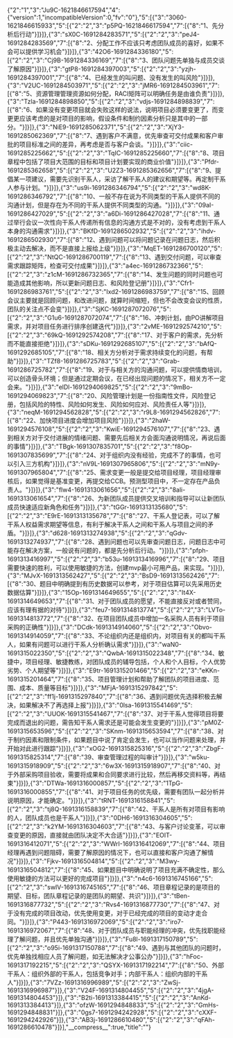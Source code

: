 {"2":"1","3":"Ju9C-1621846617594","4":{"version":1,"incompatibleVersion":0,"fv":"0"},"5":[{"3":"3060-1621846615933","5":[{"2":"2","3":"p5PQ-1621846617594","7":[{"8":"1、先分析后行动"}]}]},{"3":"sX0C-1691284283571","5":[{"2":"2","3":"peJ4-1691284283569","7":[{"8":"2、分配工作不应该只考虑团队成员的喜好，如果不会可以提供学习机会"}]}]},{"3":"42O6-1691284336180","5":[{"2":"2","3":"Cj9B-1691284336169","7":[{"8":"3、团队问题先单独与成员交谈了解原因"}]}]},{"3":"gtP8-1691284397003","5":[{"2":"2","3":"yzjh-1691284397001","7":[{"8":"4、已经发生的叫问题、没有发生的叫风险"}]}]},{"3":"V2UC-1691284503971","5":[{"2":"2","3":"jMR6-1691284503961","7":[{"8":"5、资源管理管理资源如何分配，RACI矩阵可以明确任务是由谁负责"}]}]},{"3":"Tzla-1691284898850","5":[{"2":"2","3":"vdjs-1691284898839","7":[{"8":"6、如果没有变更项目就会失败这样的说法，说明项目必须要变更了，而变更更应该考虑的是对项目的影响，假设条件和制约因素分析只是其中的一部分。"}]}]},{"3":"NiE9-1691285062371","5":[{"2":"2","3":"XjY3-1691285062369","7":[{"8":"7、遇到客户不满意，优先审查可交付成果和客户审批的项目标准之间的差异，再考虑是否与客户会谈。"}]}]},{"3":"ciic-1691285225662","5":[{"2":"2","3":"TqIC-1691285225660","7":[{"8":"8、项目章程中包括了项目大范围的目标和项目计划要实现的商业价值"}]}]},{"3":"Pfdr-1691285362658","5":[{"2":"2","3":"U2Z3-1691285362656","7":[{"8":"9、提倡某一项建议，需要先识别干系人，采访了解干系人的建议和期望等。再定制干系人参与计划。"}]}]},{"3":"us9i-1691286346794","5":[{"2":"2","3":"wd8K-1691286346792","7":[{"8":"10、一般不存在说为不同类型的干系人提供不同的沟通计划，但是存在为不同的干系人提供不同类型的沟通。"}]}]},{"3":"09aI-1691286427029","5":[{"2":"2","3":"a6Di-1691286427028","7":[{"8":"11、通过举行会议一次性向干系人传递所有信息的沟通方式是不对的，没有考虑到干系人本身的沟通需求"}]}]},{"3":"BKfD-1691286502932","5":[{"2":"2","3":"ihdv-1691286502930","7":[{"8":"12、遇到问题可以将问题记录在问题日志，然后积极主动去解决，而不是直接上报给上级"}]}]},{"3":"MqET-1691286700120","5":[{"2":"2","3":"NtQC-1691286700119","7":[{"8":"13、遇到交付问题，可以审查需求跟踪矩阵，检查可交付成果"}]}]},{"3":"a4ec-1691286732366","5":[{"2":"2","3":"z1cM-1691286732365","7":[{"8":"14、发生问题的同时问题也可能造成其他影响，所以更新问题日志、和风险登记册"}]}]},{"3":"Cfr1-1691286983761","5":[{"2":"2","3":"Ixd2-1691286983759","7":[{"8":"15、回顾会议主要就是回顾问题，和改进问题，就算时间缩短，但也不会改变会议的性质，团队的关注点不会变"}]}]},{"3":"SjKC-1691287072076","5":[{"2":"2","3":"G1u6-1691287072074","7":[{"8":"16、冲刺计划，由PO讲解项目需求，并对项目任务进行排序创建迭代"}]}]},{"3":"2vME-1691292574210","5":[{"2":"2","3":"69kQ-1691292574208","7":[{"8":"17、对于客户的需求，先分析而不能直接拒绝"}]}]},{"3":"sDKu-1691292685107","5":[{"2":"2","3":"bAfQ-1691292685105","7":[{"8":"18、相关方分析对于需求持续变化的问题，有帮助"}]}]},{"3":"TZf8-1691286725783","5":[{"2":"2","3":"Grab-1691286725782","7":[{"8":"19、对于与相关方的沟通问题，可以提供情商培训，可以创造骨头环境；但是通过定期会议，在已经出现问题的情况下，相关方不一定会来。"}]}]},{"3":"elDl-1691294069825","5":[{"2":"2","3":"9mBo-1691294069823","7":[{"8":"20、风险管理计划是一份指南性文件，风险登记册，包括风险的特性、风险如何发生、风险如何应对、风险责任人等"}]}]},{"3":"neqM-1691294562828","5":[{"2":"2","3":"r9L8-1691294562826","7":[{"8":"22、加快项目进度会增加项目风险"}]}]},{"3":"2haW-1691294576108","5":[{"2":"2","3":"KwiE-1691294576107","7":[{"8":"23、遇到相关方对于交付进展的情绪问题、需要先后相关方会面沟通说明情况，再说后面的事情"}]}]},{"3":"TBgk-1691307835701","5":[{"2":"2","3":"f8Op-1691307835699","7":[{"8":"24、对于组织内没有经验，完成不了的事情，也可以引入三方机构"}]}]},{"3":"nV9L-1691307965806","5":[{"2":"2","3":"mN9y-1691307965804","7":[{"8":"25、需求变更一般是提交给项目经理，项目经理审核后，如果觉得是基准变更，再提交给CCB。预测型项目中，不一定存在产品负责人。"}]}]},{"3":"flw4-1691313061656","5":[{"2":"2","3":"8ali-1691313061654","7":[{"8":"26、为新团队成员提供交叉培训和指导可以让新团队成员快速适应新角色和任务"}]}]},{"3":"tGGr-1691313135680","5":[{"2":"2","3":"E9rE-1691313135678","7":[{"8":"27、干系人登记表，可以了解干系人权益需求期望等信息，有利于解决干系人之间和干系人与项目之间的矛盾。"}]}]},{"3":"d628-1691313274938","5":[{"2":"2","3":"qGdv-1691313274937","7":[{"8":"28、遇到问题也可以先审查问题日志，问题日志中可能存在解决方案，一般说有问题的，都是先分析后行动。"}]}]},{"3":"pfph-1691313416997","5":[{"2":"2","3":"b53u-1691313416996","7":[{"8":"29、项目需要快速的胜利，可以使用敏捷的方法，创建mvp最小可用产品，来实现。"}]}]},{"3":"MJvX-1691313562427","5":[{"2":"2","3":"BsD9-1691313562426","7":[{"8":"30、题目中明确提到有历史数据可以参考，对于项目估算可以先采用历史数据估算"}]}]},{"3":"15Op-1691314649655","5":[{"2":"2","3":"It4X-1691314649653","7":[{"8":"31、对于团队成员的愿望，不能直接反对或者赞同，应该有理有据的对待"}]}]},{"3":"feu7-1691314813774","5":[{"2":"2","3":"LVTo-1691314813772","7":[{"8":"32、在项目团队成员中增加一名采购人员有利于项目采购的正确性"}]}]},{"3":"DCdk-1691314914060","5":[{"2":"2","3":"Obvo-1691314914059","7":[{"8":"33、不论组织内还是组织内，对项目有关的都叫干系人，如果有问题可以进行干系人分析确认需求"}]}]},{"3":"waN0-1691315022350","5":[{"2":"2","3":"QwbA-1691315022348","7":[{"8":"34、敏捷中，项目经理、敏捷教练，对团队成员的辅导包括，个人和个人目标，个人优势劣势、个人期望等"}]}]},{"3":"E9tr-1691315201466","5":[{"2":"2","3":"eKKn-1691315201464","7":[{"8":"35、项目管理计划和帮助了解团队的项目进度、范围、成本、质量等目标"}]}]},{"3":"MFjA-1691315297842","5":[{"2":"2","3":"ff1j-1691315297840","7":[{"8":"36、遇到问题优先选择积极去解决，如果解决不了再选择上报"}]}]},{"3":"0lsa-1691315541469","5":[{"2":"2","3":"UUOK-1691315541467","7":[{"8":"37、对于干系人觉得项目将要完成而退出的问题，需告知干系人需求还是可能会发生变更的"}]}]},{"3":"pM0Z-1691315653596","5":[{"2":"2","3":"SKnm-1691315653594","7":[{"8":"38、对于制约因素和限制条件，如果题目中说了肯定会发生，也可以当作问题来处理，并开始对此进行跟踪"}]}]},{"3":"xOG2-1691315825316","5":[{"2":"2","3":"ZbgF-1691315825314","7":[{"8":"39、审查管理过程的叫审计"}]}]},{"3":"w5ku-1691315918909","5":[{"2":"2","3":"6w3X-1691315918907","7":[{"8":"40、对于外部采购项目验收，需要将成果和合同要求进行比较，然后再移交资料等，再结束"}]}]},{"3":"DTWa-1691316000857","5":[{"2":"2","3":"1TpG-1691316000855","7":[{"8":"41、对于项目任务的优先级，需要有团队一起分析并说明原因，才能确定。"}]}]},{"3":"tRNT-1691316158841","5":[{"2":"2","3":"tj8Q-1691316158839","7":[{"8":"42、干系人是所有对项目有影响的人，团队成员也是干系人"}]}]},{"3":"0DH6-1691316304605","5":[{"2":"2","3":"k2YM-1691316304603","7":[{"8":"43、与客户讨论变革，可以审查变更的原因，直接就由团队决定不大合适"}]}]},{"3":"EOIT-1691316412071","5":[{"2":"2","3":"WWrI-1691316412069","7":[{"8":"44、项目经理再遇到问题阻碍，需要了解原因的情况下，也可以直接和客户沟通了解情况"}]}]},{"3":"Fjkv-1691316504814","5":[{"2":"2","3":"M3wy-1691316504812","7":[{"8":"45、如果题目中明确说明了项目充满不确定性，那么使用敏捷的方法可以更好的完成项目"}]}]},{"3":"n4c6-1691316745166","5":[{"2":"2","3":"swIV-1691316745165","7":[{"8":"46、项目章程记录的是项目的期望、目标，团队章程记录的是团队的期望、共识"}]}]},{"3":"tBen-1691316877732","5":[{"2":"2","3":"Rvs4-1691316877730","7":[{"8":"47、对于没有完成的项目改动，优先使用变更，对于已经完成的项目的变动才走合同。"}]}]},{"3":"P443-1691316972069","5":[{"2":"2","3":"iro7-1691316972067","7":[{"8":"48、对于团队成员与职能经理的冲突，优先找职能经理了解问题，并且优先单独沟通"}]}]},{"3":"Fu8l-1691317150789","5":[{"2":"2","3":"o95i-1691317150788","7":[{"8":"49、遇到与其他团队的问题时，优先单独找相应人员了解问题，如无法解决才公事公办"}]}]},{"3":"hFoc-1691317192215","5":[{"2":"2","3":"QSYX-1691317192214","7":[{"8":"50、外部干系人：组织外部的干系人，包括竞争对手；内部干系人：组织内部的干系人"}]}]},{"3":"7VZz-1691316996989","5":[{"2":"2","3":"ZwSj-1691316996987"}]},{"3":"V24F-1691314804455","5":[{"2":"2","3":"4jgA-1691314804453"}]},{"3":"B2ti-1691313384415","5":[{"2":"2","3":"AnKd-1691313384413"}]},{"3":"ofzW-1691294848833","5":[{"2":"2","3":"GmHs-1691294848831"}]},{"3":"0gs7-1691294242928","5":[{"2":"2","3":"cXXF-1691294242926"}]},{"3":"AB3j-1691286610480","5":[{"2":"2","3":"qFAh-1691286610478"}]}],"\_\_compress\_\_":true,"title":""}